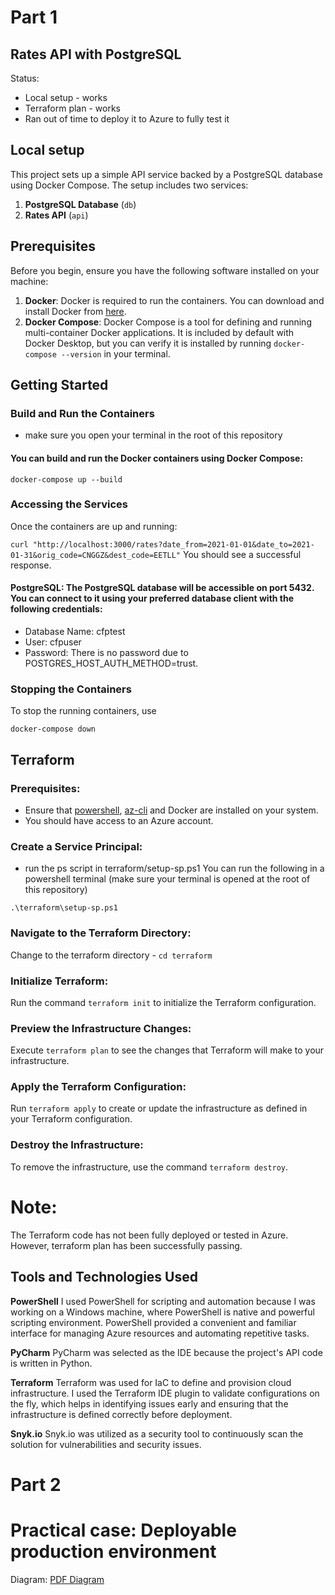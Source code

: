 # Part 1
## Rates API with PostgreSQL

Status:
- Local setup - works 
- Terraform plan - works
- Ran out of time to deploy it to Azure to fully test it

## Local setup

This project sets up a simple API service backed by a PostgreSQL database using Docker Compose. The setup includes two services:

1. **PostgreSQL Database** (`db`)
2. **Rates API** (`api`)

## Prerequisites

Before you begin, ensure you have the following software installed on your machine:

1. **Docker**: Docker is required to run the containers. You can download and install Docker from [here](https://docs.docker.com/get-docker/).
2. **Docker Compose**: Docker Compose is a tool for defining and running multi-container Docker applications. It is included by default with Docker Desktop, but you can verify it is installed by running `docker-compose --version` in your terminal.

## Getting Started

### Build and Run the Containers

- make sure you open your terminal in the root of this repository

#### You can build and run the Docker containers using Docker Compose:

``
docker-compose up --build
``

### Accessing the Services
Once the containers are up and running:

``
curl "http://localhost:3000/rates?date_from=2021-01-01&date_to=2021-01-31&orig_code=CNGGZ&dest_code=EETLL"
``
You should see a successful response.

#### PostgreSQL: The PostgreSQL database will be accessible on port 5432. You can connect to it using your preferred database client with the following credentials:

- Database Name: cfptest
- User: cfpuser
- Password: There is no password due to POSTGRES_HOST_AUTH_METHOD=trust.

### Stopping the Containers
To stop the running containers, use

``
docker-compose down
``

## Terraform

### Prerequisites:

- Ensure that [powershell](https://learn.microsoft.com/en-us/powershell/scripting/install/installing-powershell-on-windows?view=powershell-7.4), [az-cli](https://learn.microsoft.com/en-us/cli/azure/install-azure-cli) and Docker are installed on your system.
- You should have access to an Azure account.

### Create a Service Principal:

- run the ps script in terraform/setup-sp.ps1
You can run the following in a powershell terminal (make sure your terminal is opened at the root of this repository)

``
.\terraform\setup-sp.ps1
``

### Navigate to the Terraform Directory:

Change to the terraform directory - `cd terraform`

### Initialize Terraform:

Run the command `terraform init` to initialize the Terraform configuration.

### Preview the Infrastructure Changes:

Execute `terraform plan` to see the changes that Terraform will make to your infrastructure.

### Apply the Terraform Configuration:

Run `terraform apply` to create or update the infrastructure as defined in your Terraform configuration.

### Destroy the Infrastructure:

To remove the infrastructure, use the command `terraform destroy`.

# Note:
The Terraform code has not been fully deployed or tested in Azure. However, terraform plan has been successfully passing.


## Tools and Technologies Used

**PowerShell**
I used PowerShell for scripting and automation because I was working on a Windows machine, where PowerShell is native and powerful scripting environment. PowerShell provided a convenient and familiar interface for managing Azure resources and automating repetitive tasks.

**PyCharm**
PyCharm was selected as the IDE because the project's API code is written in Python.

**Terraform**
Terraform was used for IaC to define and provision cloud infrastructure. I used the Terraform IDE plugin to validate configurations on the fly, which helps in identifying issues early and ensuring that the infrastructure is defined correctly before deployment.

**Snyk.io**
Snyk.io was utilized as a security tool to continuously scan the solution for vulnerabilities and security issues.

# Part 2

# Practical case: Deployable production environment

Diagram:
[PDF Diagram](PracticalCaseDiagram.pdf)
